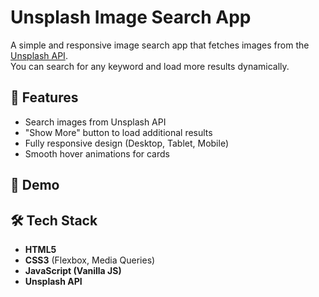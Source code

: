 # Unsplash Image Search App

A simple and responsive image search app that fetches images from the [Unsplash API](https://unsplash.com/developers).  
You can search for any keyword and load more results dynamically.

## 🚀 Features
- Search images from Unsplash API
- "Show More" button to load additional results
- Fully responsive design (Desktop, Tablet, Mobile)
- Smooth hover animations for cards

## 📸 Demo


## 🛠️ Tech Stack
- **HTML5**
- **CSS3** (Flexbox, Media Queries)
- **JavaScript (Vanilla JS)**
- **Unsplash API**
